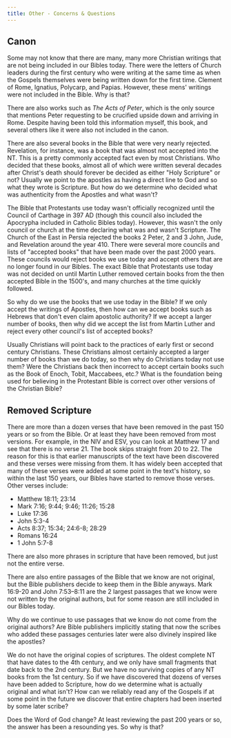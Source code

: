 ```yaml
---
title: Other - Concerns & Questions
---
```


<RedTitleBar
  title="Other"
  subtitle="Concerns & Questions"
/>


## Canon

Some may not know that there are many, many more Christian writings that are not being included in our Bibles today. There were the letters of Church leaders during the first century who were writing at the same time as when the Gospels themselves were being written down for the first time. Clement of Rome, Ignatius, Polycarp, and Papias. However, these mens' writings were not included in the Bible. Why is that?

There are also works such as *The Acts of Peter*, which is the only source that mentions Peter requesting to be crucified upside down and arriving in Rome. Despite having been told this information myself, this book, and several others like it were also not included in the canon.

There are also several books in the Bible that were very nearly rejected. Revelation, for instance, was a book that was almost not accepted into the NT. This is a pretty commonly accepted fact even by most Christians. Who decided that these books, almost all of which were written several decades after Christ's death should forever be decided as either "Holy Scripture" or not? Usually we point to the apostles as having a direct line to God and so what they wrote is Scripture. But how do we determine who decided what was authenticity from the Apostles and what wasn't?

The Bible that Protestants use today wasn't officially recognized until the Council of Carthage in 397 AD (though this council also included the Apocrypha included in Catholic Bibles today). However, this wasn't the only council or church at the time declaring what was and wasn't Scripture. The Church of the East in Persia rejected the books 2 Peter, 2 and 3 John, Jude, and Revelation around the year 410. There were several more councils and lists of "accepted books" that have been made over the past 2000 years. These councils would reject books we use today and accept others that are no longer found in our Bibles. The exact Bible that Protestants use today was not decided on until Martin Luther removed certain books from the then accepted Bible in the 1500's, and many churches at the time quickly followed.

So why do we use the books that we use today in the Bible? If we only accept the writings of Apostles, then how can we accept books such as Hebrews that don't even claim apostolic authority? If we accept a larger number of books, then why did we accept the list from Martin Luther and reject every other council's list of accepted books?

Usually Christians will point back to the practices of early first or second century Christians. These Christians almost certainly accepted a larger number of books than we do today, so then why do Christians today not use them? Were the Christians back then incorrect to accept certain books such as the Book of Enoch, Tobit, Maccabees, etc.? What is the foundation being used for believing in the Protestant Bible is correct over other versions of the Christian Bible?

## Removed Scripture

There are more than a dozen verses that have been removed in the past 150 years or so from the Bible. Or at least they have been removed from most versions. For example, in the NIV and ESV, you can look at Matthew 17 and see that there is no verse 21. The book skips straight from 20 to 22. The reason for this is that earlier manuscripts of the text have been discovered and these verses were missing from them. It has widely been accepted that many of these verses were added at some point in the text's history, so within the last 150 years, our Bibles have started to remove those verses. Other verses include:

- Matthew 18:11; 23:14
- Mark 7:16; 9:44; 9:46; 11:26; 15:28
- Luke 17:36
- John 5:3-4
- Acts 8:37; 15:34; 24:6-8; 28:29
- Romans 16:24
- 1 John 5:7-8

There are also more phrases in scripture that have been removed, but just not the entire verse.

There are also entire passages of the Bible that we know are not original, but the Bible publishers decide to keep them in the Bible anyways. Mark 16:9-20 and John 7:53–8:11 are the 2 largest passages that we know were not written by the original authors, but for some reason are still included in our Bibles today.

Why do we continue to use passages that we know do not come from the original authors? Are Bible publishers implicitly stating that now the scribes who added these passages centuries later were also divinely inspired like the apostles?

We do not have the original copies of scriptures. The oldest complete NT that have dates to the 4th century, and we only have small fragments that date back to the 2nd century. But we have no surviving copies of any NT books from the 1st century. So if we have discovered that dozens of verses have been added to Scripture, how do we determine what is actually original and what isn't? How can we reliably read any of the Gospels if at some point in the future we discover that entire chapters had been inserted by some later scribe?

Does the Word of God change? At least reviewing the past 200 years or so, the answer has been a resounding yes. So why is that?